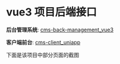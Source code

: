 # vue3 项目后端接口

**后台管理系统**: [cms-back-management_vue3](https://github.com/deng-cl/cms-back-management_vue3)

**客户端前台**: [cms-client_uniapp](https://github.com/deng-cl/cms-client_uniapp)

下面是该项目中部分页面的截图
